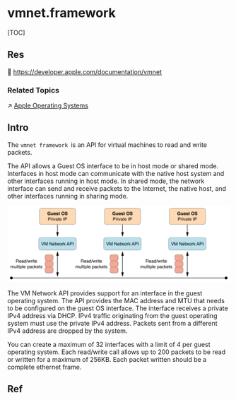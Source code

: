 # vmnet.framework

[TOC]



## Res
📂 https://developer.apple.com/documentation/vmnet


### Related Topics
↗ [Apple Operating Systems](../../../../🥷🏼%20Operating%20System%20(Engineering%20Part)/Apple%20Operating%20Systems/Apple%20Operating%20Systems.md)



## Intro
The `vmnet framework `is an API for virtual machines to read and write packets.

The API allows a Guest OS interface to be in host mode or shared mode. Interfaces in host mode can communicate with the native host system and other interfaces running in host mode. In shared mode, the network interface can send and receive packets to the Internet, the native host, and other interfaces running in sharing mode.

![](../../../../../../Assets/Pics/Pasted%20image%2020240321143939.png)

The VM Network API provides support for an interface in the guest operating system. The API provides the MAC address and MTU that needs to be configured on the guest OS interface. The interface receives a private IPv4 address via DHCP. IPv4 traffic originating from the guest operating system must use the private IPv4 address. Packets sent from a different IPv4 address are dropped by the system.

You can create a maximum of 32 interfaces with a limit of 4 per guest operating system. Each read/write call allows up to 200 packets to be read or written for a maximum of 256KB. Each packet written should be a complete ethernet frame.

## Ref
